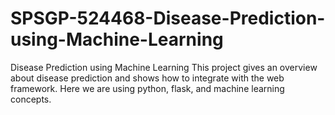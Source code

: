 # SPSGP-524468-Disease-Prediction-using-Machine-Learning
Disease Prediction using Machine Learning
This project gives an overview about disease prediction and shows how to integrate with the web framework.
Here we are using python, flask, and machine learning concepts.
